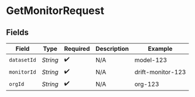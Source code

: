 # GetMonitorRequest


## Fields

| Field              | Type               | Required           | Description        | Example            |
| ------------------ | ------------------ | ------------------ | ------------------ | ------------------ |
| `datasetId`        | *String*           | :heavy_check_mark: | N/A                | model-123          |
| `monitorId`        | *String*           | :heavy_check_mark: | N/A                | drift-monitor-123  |
| `orgId`            | *String*           | :heavy_check_mark: | N/A                | org-123            |